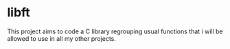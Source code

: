 # libft
This project aims to code a C library regrouping usual functions that i will
be allowed to use in all my other projects.
